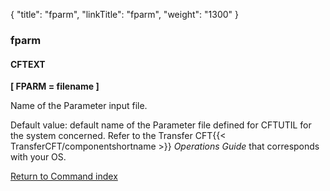 {
    "title": "fparm",
    "linkTitle": "fparm",
    "weight": "1300"
}<span id="fparm"></span>

### fparm

#### CFTEXT

****\[ FPARM = filename \]****

Name of the Parameter input file.

Default value: default name of the Parameter file defined
for CFTUTIL for the system concerned. Refer to the Transfer CFT{{< TransferCFT/componentshortname  >}} *Operations
Guide* that corresponds with your OS.

[Return to Command index](../../)
